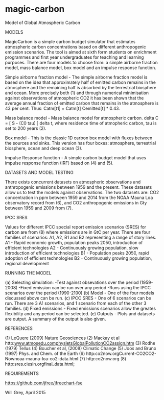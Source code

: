 # magic-carbon
Model of Global Atmospheric Carbon

MODELS 

MagicCarbon is a simple carbon budget simulator that estimates atmospheric carbon concentrations based on different anthropogenic emission scenarios. The tool is aimed at sixth form students on enrichment programmes and first year undergraduates for teaching and learning purposes. There are four models to choose from: a simple airborne fraction model, mass balance model, box model and an impulse response function.

Simple airborne fraction model - The simple airborne fraction model is based on the idea that approximately half of emitted carbon remains in the atmosphere and the remaining half is absorbed by the terrestrial biosphere and ocean. More precisely both (1) and through numerical minimisation against observations of atmospheric CO2 it has been shown that the average annual fraction of emitted carbon that remains in the atmosphere is 43 per cent. Thus: Catm[t1] = Catm[t]  Cemitted[t] * 0.43.

Mass balance model - Mass balance model for atmospheric carbon. delta C = [ S - (C0  tau) ] delta t, where residence time of atmopheric carbon, tau is set to 200 years (2). 

Box model - This is the classic 1D carbon box model with fluxes between the sources and sinks. This version has four boxes: atmosphere, terrestrial biosphere, ocean and deep ocean (3). 

Impulse Response function - A simple carbon budget model that uses impulse response function (IRF) based on (4) and (5). 

DATASETS AND MODEL TESTING 

There exists concurrent datasets on atmospheric observations and anthropogenic emissions between 1959 and the present.  These datasets allow us to test the models against observations. The two datasets are: CO2 concentration in ppm between 1959 and 2014 from the NOAA Mauna Loa observatory record from (6), and CO2 anthropogenic emissions in Gty between 1959 and 2009 from (7).

IPCC SRES

Values for different IPCC special report emission scenarios (SRES) for carbon are from (8) where emissions are in GtC per year.  There are four families of scenarios: A1, A2, B1 and B2 representing a range of story lines. 
A1 - Rapid economic growth, population peaks 2050, introduction of efficient technologies 
A2 - Continuously growing population, slow introduction of efficient technologies 
B1 - Population peaks 2050, rapid adoption of efficient technologies 
B2 - Continuously growing population, regional development 

RUNNING THE MODEL

(a) Selecting simulation:
   -Test against obsevations over the period (1959-2008) 
   -Fixed emission can be run over any period
   -Runs using the IPCC scenarios over the period (1990-2100)
(b) Model - One of the four models discussed above can be run.
(c) IPCC SRES -  One of 6 scenarios can be run.  There are 3 A1 scenarios, and 1 scenario from each of the other 3 families.
(d) Fixed emissions -  Fixed emissions scenarios allow the greates flexibility and any period can be selected.
(e) Outputs - Plots and datasets are output.  A summary of the output is also given.

REFERENCES

(1) LeQuere (2009) Nature Geosciences
(2) Mackay et al http:www.atmosedu.comphysletsGlobalPollutionCO2assign.htm 
(3) Rodhe (1979) Tellus
(4) Boucher et al, (2008) Climatic Change
(5) Joos and Bruno (1997) Phys. and Chem. of the Earth
(6) http:co2now.orgCurrent-CO2CO2-Nownoaa-mauna-loa-co2-data.html
(7) http:co2now.org 
(8) http:sres.ciesin.orgfinal_data.html;

REQUIREMENTS

https://github.com/jfree/jfreechart-fse

Will Grey, April 2015
